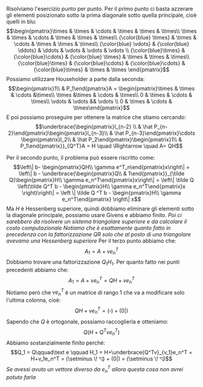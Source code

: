 Risolviamo l'esercizio punto per punto. 
Per il primo punto ci basta azzerare gli elementi posizionato sotto la prima diagonale sotto quella principale, cioè quelli in blu: $$\begin{pmatrix}\times  & \times & \cdots & \times & \times & \times\\ \times  & \times & \cdots & \times & \times & \times\\ {\color{blue} \times}  & \times & \cdots & \times & \times & \times\\ {\color{blue} \vdots} & {\color{blue} \ddots} & \ddots  & \vdots  & \vdots & \vdots \\ {\color{blue}\times} & {\color{blue}\cdots} & {\color{blue} \times} & \times & \times & \times\\ {\color{blue}\times} & {\color{blue}\cdots} & {\color{blue}\cdots} & {\color{blue}\times} & \times & \times \end{pmatrix}$$
Possiamo utilizzare Householder a parte dalla seconda: $$\begin{pmatrix}1\\ & P_1\end{pmatrix}A = \begin{pmatrix}\times & \times & \cdots &\times\\ \times  &\times & \cdots & \times\\ 0 & \times & \cdots & \times\\ \vdots & \vdots && \vdots \\ 0 & \times & \cdots & \times\end{pmatrix}$$
E poi possiamo proseguire per ottenere la matrice che stiamo cercando: $$\underbrace{\begin{pmatrix}I_{n-2} \\ & \hat P_{n-2}\end{pmatrix}\begin{pmatrix}I_{n-3}\\ & \hat P_{n-3}\end{pmatrix}\cdots \begin{pmatrix}I_2\\ & \hat P_2\end{pmatrix}\begin{pmatrix}1\\ & P_1\end{pmatrix}}_{Q^T}A = H \quad \Rightarrow \quad  A= QH$$

Per il secondo punto, il problema può essere riscritto come: $$\left\| b- \begin{pmatrix}QH\\ \gamma e^T_n\end{pmatrix}x\right\| = \left\| b - \underbrace{\begin{pmatrix}Q\\ & 1\end{pmatrix}}_{\tilde Q}\begin{pmatrix}H\\ \gamma e_n^T\end{pmatrix}x\right\| = \left\| \tilde Q \left(\tilde Q^T b - \begin{pmatrix}H\\ \gamma e_n^T\end{pmatrix}x \right)\right\| = \left \| \tilde Q ^T b - \begin{pmatrix}H\\ \gamma e_n^T\end{pmatrix} \right\| x$$
Ma $H$ è Hessenberg superiore, quindi dobbiamo eliminare gli elementi sotto la diagonale principale, possiamo usare Givens e abbiamo finito.
*Poi ci sarebbero da risolvere un sistema triangolare superiore e da calcolare il costo computazionale
Notiamo che è esattamente quanto fatto in precedenza con la fattorizzazione $QR$ solo che al posto di una triangolare avevamo una Hessenberg superiore*
Per il terzo punto abbiamo che: $$A_1 = A + ve_n^T$$
Dobbiamo trovare una fattorizzazione $Q_1H_1$. Per quanto fatto nei punti precedenti abbiamo che: $$A_1 = A + ve_n^T = QH + v e_n^T$$
Notiamo però che $ve_n^T$ è un matrice di rango $1$ che va a modificare solo l'ultima colonna, cioè: $$QH + ve_n^T = (\square) + (0|)$$
Sapendo che $Q$ è ortogonale, possiamo raccoglierla e otteniamo: $$Q(H + Q^Tve_n^T)$$
Abbiamo sostanzialmente finito perché: $$Q_1 = Q\qquad\text e \qquad H_1 = H+\underbrace{Q^Tv}_{v_1}e_n^T = H+v_1e_n^T = (\setminus \! ◹) + (0|) = (\setminus \! ◹)$$
*Se avessi avuto un vettore diverso da $e_n^T$ allora questa cosa non avrei potuto farla*